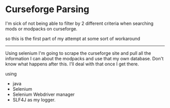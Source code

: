 # Curseforge Parsing

I'm sick of not being able to filter by 2 different criteria when searching mods or modpacks on curseforge.

so this is the first part of my attempt at some sort of workaround 

---
Using selenium I'm going to scrape the curseforge site and pull all the information I can about the modpacks and use that 
my own database. Don't know what happens after this. I'll deal with that once I get there. 


using 
* java
* Selenium
* Selenium Webdriver manager
* SLF4J as my logger. 
